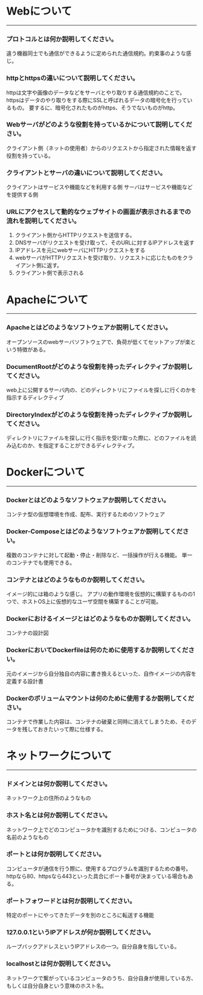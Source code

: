 # Webについて
---
### プロトコルとは何か説明してください。

違う機器同士でも通信ができるように定められた通信規約。約束事のような感じ。

### httpとhttpsの違いについて説明してください。

httpは文字や画像のデータなどをサーバとやり取りする通信規約のことで。
httpsはデータのやり取りをする際にSSLと呼ばれるデータの暗号化を行っているもの。
要するに、暗号化されたものがhttps、そうでないものがhttp。

### Webサーバがどのような役割を持っているかについて説明してください。

クライアント側（ネットの使用者）からのリクエストから指定された情報を返す役割を持っている。

### クライアントとサーバの違いについて説明してください。

クライアントはサービスや機能などを利用する側
サーバはサービスや機能などを提供する側

### URLにアクセスして動的なウェブサイトの画面が表示されるまでの流れを説明してください。

1. クライアント側からHTTPリクエストを送信する。
2. DNSサーバがリクエストを受け取って、そのURLに対するIPアドレスを返す
3. IPアドレスを元にwebサーバにHTTPリクエストをする
4. webサーバがHTTPリクエストを受け取り、リクエストに応じたものをクライアント側に返す。
5. クライアント側で表示される


# Apacheについて
---
### Apacheとはどのようなソフトウェアか説明してください。

オープンソースのwebサーバソフトウェアで、負荷が低くてセットアップが楽という特徴がある。

### DocumentRootがどのような役割を持ったディレクティブか説明してください。

web上に公開するサーバ内の、どのディレクトリにファイルを探しに行くのかを指示するディレクティブ

### DirectoryIndexがどのような役割を持ったディレクティブか説明してください。

ディレクトリにファイルを探しに行く指示を受け取った際に、どのファイルを読み込むのか、を指定することができるディレクティブ。



# Dockerについて
---
### Dockerとはどのようなソフトウェアか説明してください。

コンテナ型の仮想環境を作成、配布、実行するためのソフトウェア


### Docker-Composeとはどのようなソフトウェアか説明してください。

複数のコンテナに対して起動・停止・削除など、一括操作が行える機能。
単一のコンテナでも使用できる。

### コンテナとはどのようなものか説明してください。

イメージ的には箱のような感じ。
アプリの動作環境を仮想的に構築するものの1つで、ホストOS上に仮想的なユーザ空間を構築することが可能。

### Dockerにおけるイメージとはどのようなものか説明してください。

コンテナの設計図

### DockerにおいてDockerfileは何のために使用するか説明してください。

元のイメージから自分独自の内容に書き換えるといった、自作イメージの内容を定義する設計書

### Dockerのボリュームマウントは何のために使用するか説明してください。

コンテナで作業した内容は、コンテナの破棄と同時に消えてしまうため、そのデータを残しておきたいって際に仕様する。


# ネットワークについて
---
### ドメインとは何か説明してください。

ネットワーク上の住所のようなもの

### ホスト名とは何か説明してください。

ネットワーク上でどのコンピュータかを識別するためにつける、コンピュータの名前のようなもの

### ポートとは何か説明してください。

コンピュータが通信を行う際に、使用するプログラムを識別するための番号。
httpなら80、httpsなら443といった具合にポート番号が決まっている場合もある。

### ポートフォワードとは何か説明してください。

特定のポートにやってきたデータを別のところに転送する機能

### 127.0.0.1というIPアドレスが何か説明してください。

ループバックアドレスというIPアドレスの一つ。自分自身を指している。

### localhostとは何か説明してください。

ネットワークで繋がっているコンピュータのうち、自分自身が使用している方、もしくは自分自身という意味のホスト名。


